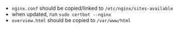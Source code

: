 - `nginx.conf` should be copied/linked to `/etc/nginx/sites-available`
- when updated, run `sudo certbot --nginx`
- `overview.html` should be copied to `/var/www/html`